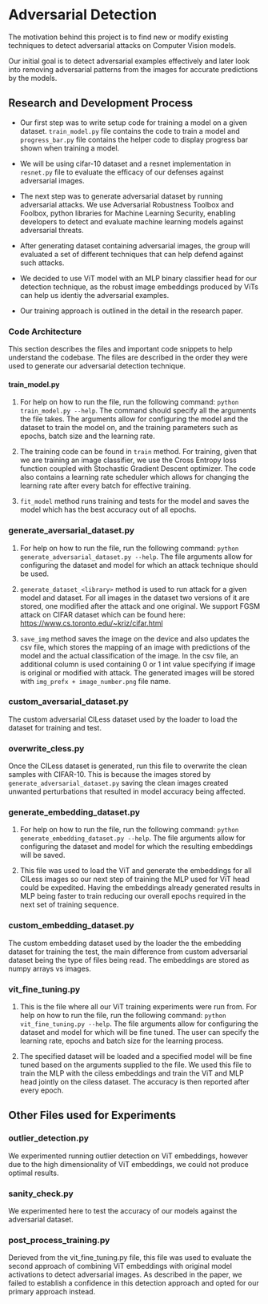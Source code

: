 # Adversarial Detection

The motivation behind this project is to find new or modify existing techniques to detect adversarial attacks on Computer Vision models.

Our initial goal is to detect adversarial examples effectively and later look into removing adversarial patterns from the images for accurate predictions by the models.

## Research and Development Process

- Our first step was to write setup code for training a model on a given dataset. `train_model.py` file contains the code to train a model and `progress_bar.py` file contains the helper code to display progress bar shown when training a model.

- We will be using cifar-10 dataset and a resnet implementation in `resnet.py` file to evaluate the efficacy of our defenses against adversarial images.

- The next step was to generate adversarial dataset by running adversarial attacks. We use Adversarial Robustness Toolbox and Foolbox, python libraries for Machine Learning Security, enabling developers to detect and evaluate machine learning models against adversarial threats.

- After generating dataset containing adversarial images, the group will evaluated a set of different techniques that can help defend against such attacks.

- We decided to use ViT model with an MLP binary classifier head for our detection technique, as the robust image embeddings produced by ViTs can help us identiy the adversarial examples.

- Our training approach is outlined in the detail in the research paper.

### Code Architecture

This section describes the files and important code snippets to help understand the codebase. The files are described in the order they were used to generate our adversarial detection technique.

#### train_model.py

1. For help on how to run the file, run the following command: `python train_model.py --help`. The command should specify all the arguments the file takes. The arguments allow for configuring the model and the dataset to train the model on, and the training parameters such as epochs, batch size and the learning rate.

1. The training code can be found in `train` method. For training, given that we are training an image classifier, we use the Cross Entropy loss function coupled with Stochastic Gradient Descent optimizer. The code also contains a learning rate scheduler which allows for changing the learning rate after every batch for effective training.

1. `fit_model` method runs training and tests for the model and saves the model which has the best accuracy out of all epochs.

### generate_aversarial_dataset.py

1. For help on how to run the file, run the following command: `python generate_adversarial_dataset.py --help`. The file arguments allow for configuring the dataset and model for which an attack technique should be used.

1. `generate_dataset_<library>` method is used to run attack for a given model and dataset. For all images in the dataset two versions of it are stored, one modified after the attack and one original. We support FGSM attack on CIFAR dataset which can be found here: https://www.cs.toronto.edu/~kriz/cifar.html

1. `save_img` method saves the image on the device and also updates the csv file, which stores the mapping of an image with predictions of the model and the actual classification of the image. In the csv file, an additional column is used containing 0 or 1 int value specifying if image is original or modified with attack. The generated images will be stored with `img_prefx + image_number.png` file name.

### custom_aversarial_dataset.py

The custom adversarial CILess dataset used by the loader to load the dataset for training and test.

### overwrite_cless.py

Once the CILess dataset is generated, run this file to overwrite the clean samples with CIFAR-10. This is because the images stored by `generate_adversarial_dataset.py` saving the clean images created unwanted perturbations that resulted in model accuracy being affected.

### generate_embedding_dataset.py

1. For help on how to run the file, run the following command: `python generate_embedding_dataset.py --help`. The file arguments allow for configuring the dataset and model for which the resulting embeddings will be saved.

1. This file was used to load the ViT and generate the embeddings for all CILess images so our next step of training the MLP used for ViT head could be expedited. Having the embeddings already generated results in MLP being faster to train reducing our overall epochs required in the next set of training sequence.

### custom_embedding_dataset.py

The custom embedding dataset used by the loader the the embedding dataset for training the test, the main difference from custom adversarial dataset being the type of files being read. The embeddings are stored as numpy arrays vs images.

### vit_fine_tuning.py

1. This is the file where all our ViT training experiments were run from. For help on how to run the file, run the following command: `python vit_fine_tuning.py --help`. The file arguments allow for configuring the dataset and model for which will be fine tuned. The user can specify the learning rate, epochs and batch size for the learning process.

1. The specified dataset will be loaded and a specified model will be fine tuned based on the arguments supplied to the file. We used this file to train the MLP with the ciless embeddings and train the ViT and MLP head jointly on the ciless dataset. The accuracy is then reported after every epoch.

## Other Files used for Experiments

### outlier_detection.py

We experimented running outlier detection on ViT embeddings, however due to the high dimensionality of ViT embeddings, we could not produce optimal results.

### sanity_check.py

We experimented here to test the accuracy of our models against the adversarial dataset.

### post_process_training.py

Derieved from the vit_fine_tuning.py file, this file was used to evaluate the second approach of combining ViT embeddings with original model activations to detect adversarial images. As described in the paper, we failed to establish a confidence in this detection approach and opted for our primary approach instead.
